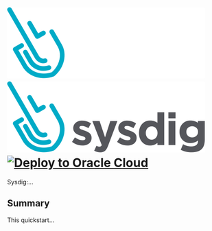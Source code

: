 # ![Sysdig Logo](./images/sysdig-logo-white-text.svg#gh-light-mode-only)![Sysdig Logo - Dark Mode](./images/sysdig-logo.svg#gh-dark-mode-only)      [![Deploy to Oracle Cloud][magic_button]][magic_sysdig_stack]

Sysdig:...

## Summary

This quickstart...

[magic_button]: https://oci-resourcemanager-plugin.plugins.oci.oraclecloud.com/latest/deploy-to-oracle-cloud.svg
[magic_sysdig_stack]: https://cloud.oracle.com/resourcemanager/stacks/create?zipUrl=https://github.com/oracle-quickstart/oke-sysdig/releases/latest/download/oke-sysdig-stack.zip
